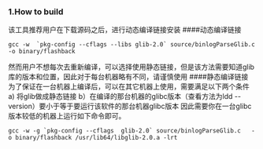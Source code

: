 ### 1.How to build
该工具推荐用户在下载源码之后，进行动态编译链接安装
####动态编译链接

```
gcc -w  `pkg-config --cflags --libs glib-2.0` source/binlogParseGlib.c  -o binary/flashback
```
然而用户不想每次去重新编译，可以选择使用静态链接，但是该方法需要知道glib库的版本和位置，因此对于每台机器略有不同，请谨慎使用
####静态编译链接
为了保证在一台机器上编译后，可以在其它机器上使用，需要满足以下两个条件
a) 将glib做成静态链接
b）在编译的那台机器的glibc版本（查看方法为ldd --version）要小于等于要运行该软件的那台机器glibc版本
因此需要你在一台glibc版本较低的机器上运行如下命令即可。
```
gcc -w -g `pkg-config --cflags  glib-2.0` source/binlogParseGlib.c   -o binary/flashback /usr/lib64/libglib-2.0.a -lrt
```
